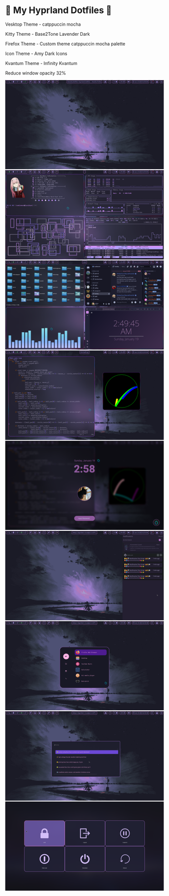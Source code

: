 # 🌟 My Hyprland Dotfiles 🌟

Vesktop Theme - catppuccin mocha

Kitty Theme - Base2Tone Lavender Dark

Firefox Theme - Custom theme catppuccin mocha palette 

Icon Theme - Amy Dark Icons

Kvantum Theme - Infinity Kvantum

Reduce window opacity 32%

![App Screenshot](.config/assets/1.png)
![App Screenshot](.config/assets/2.png)
![App Screenshot](.config/assets/3.png)
![App Screenshot](.config/assets/4.png)
![App Screenshot](.config/assets/9.png)
![App Screenshot](.config/assets/1noti.png)
![App Screenshot](.config/assets/6.png)
![App Screenshot](.config/assets/7.png)
![App Screenshot](.config/assets/2024-12-21-163834_hyprshot.png)
